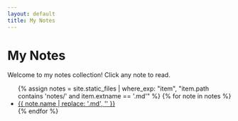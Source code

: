 ```yaml
---
layout: default
title: My Notes
---
```


# My Notes

Welcome to my notes collection! Click any note to read.

<ul>
  {% assign notes = site.static_files | where_exp: "item", "item.path contains 'notes/' and item.extname == '.md'" %}
  {% for note in notes %}
    <li><a href="{{ note.path | relative_url }}">{{ note.name | replace: '.md', '' }}</a></li>
  {% endfor %}
</ul>
